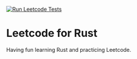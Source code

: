 [![Run Leetcode Tests](https://github.com/thismat/leetcode-rust/actions/workflows/run_tests.yml/badge.svg)](https://github.com/thismat/leetcode-rust/actions/workflows/run_tests.yml)

# Leetcode for Rust

Having fun learning Rust and practicing Leetcode.
